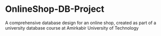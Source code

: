 # OnlineShop-DB-Project
A comprehensive database design for an online shop, created as part of a university database course at Amirkabir University of Technology
